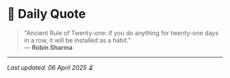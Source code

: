 # 📜 Daily Quote

> "Ancient Rule of Twenty-one: if you do anything for twenty-one days in a row, it will be installed as a habit."  
> — **Robin Sharma**

---

_Last updated: 06 April 2025 ⏳_
